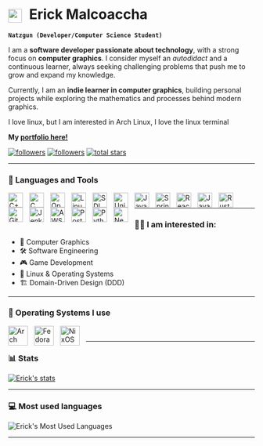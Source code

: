 # <img src="https://emojis.slackmojis.com/emojis/images/1579216111/7550/pikachu_wave.gif?1579216111" width="28" style="vertical-align: middle; margin-right: 8px;" /> Erick Malcoaccha


**`Natzgun (Developer/Computer Science Student)`**


I am a **software developer passionate about technology**, with a strong focus on **computer graphics**.  I consider myself an *autodidact* and a continuous learner, always seeking challenging problems that push me to grow and expand my knowledge.  

Currently, I am an **indie learner in computer graphics**, building personal projects while exploring the mathematics and processes behind modern graphics. 

I love linux, but I am interested in Arch Linux, I love the linux terminal

**My [portfolio here!](https://erickmalcoaccha.vercel.app/)**


   <p align="left">
      <a href="https://github.com/Natzgun?tab=repositories">
         <img alt="followers" title="Follow me on Github" src="https://custom-icon-badges.demolab.com/badge/-My%20Repos-F25278?style=for-the-badge&logoColor=white&logo=repo"/></a>
      <a href="https://github.com/natzgun?tab=followers">
         <img alt="followers" title="Follow me on Github" src="https://custom-icon-badges.demolab.com/github/followers/natzgun?color=236ad3&labelColor=1155ba&style=for-the-badge&logo=person-add&label=Follow&logoColor=white"/></a>
      <a href="https://github.com/natzun?tab=repositories&sort=stargazers">
         <img alt="total stars" title="Total stars on GitHub" src="https://custom-icon-badges.demolab.com/github/stars/natzgun?color=55960c&style=for-the-badge&labelColor=488207&logo=star"/></a>
   </p>

---

### 🧰 Languages and Tools

<img align="left" alt="C++" width="30px" style="padding-right:10px;" src="https://cdn.jsdelivr.net/gh/devicons/devicon/icons/cplusplus/cplusplus-original.svg"/>
<img align="left" alt="C" width="30px" style="padding-right:10px;" src="https://devicon-website.vercel.app/api/c/original.svg"/>
<img align="left" alt="OpenGL" width="30px" style="padding-right:10px;" src="https://cdn.jsdelivr.net/gh/devicons/devicon/icons/opengl/opengl-original.svg"/>
<img align="left" alt="Linux" width="30px" style="padding-right:10px;" src="https://cdn.jsdelivr.net/gh/devicons/devicon/icons/linux/linux-original.svg"/>
<img align="left" alt="SDL" width="30px" style="padding-right:10px;" src="https://cdn.jsdelivr.net/gh/devicons/devicon/icons/sdl/sdl-original.svg"/>
<img align="left" alt="Unity" width="30px" style="padding-right:10px;" src="https://cdn.jsdelivr.net/gh/devicons/devicon/icons/unity/unity-original.svg"/>
<img align="left" alt="Java" width="30px" style="padding-right:10px;" src="https://cdn.jsdelivr.net/gh/devicons/devicon/icons/java/java-original.svg"/>
<img align="left" alt="Spring Boot" width="30px" style="padding-right:10px;" src="https://cdn.jsdelivr.net/gh/devicons/devicon/icons/spring/spring-original.svg"/>
<img align="left" alt="React" width="30px" style="padding-right:10px;" src="https://cdn.jsdelivr.net/gh/devicons/devicon/icons/react/react-original.svg"/>
<img align="left" alt="JavaScript" width="30px" style="padding-right:10px;" src="https://cdn.jsdelivr.net/gh/devicons/devicon/icons/javascript/javascript-plain.svg"/>
<img align="left" alt="Rust" width="30px" style="padding-right:10px;" src="https://devicon-website.vercel.app/api/rust/plain.svg"/>
<img align="left" alt="Git" width="30px" style="padding-right:10px;" src="https://cdn.jsdelivr.net/gh/devicons/devicon/icons/git/git-original.svg"/>
<img align="left" alt="Jenkins" width="30px" style="padding-right:10px;" src="https://cdn.jsdelivr.net/gh/devicons/devicon/icons/jenkins/jenkins-original.svg"/>
<img align="left" alt="AWS" width="30px" style="padding-right:10px;" src="https://cdn.jsdelivr.net/gh/devicons/devicon@latest/icons/amazonwebservices/amazonwebservices-plain-wordmark.svg"/>
<img align="left" alt="Postgres" width="30px" style="padding-right:10px;" src="https://devicon-website.vercel.app/api/postgresql/original.svg" />
<img align="left" alt="Python" width="30px" style="padding-right:10px;" src="https://devicon-website.vercel.app/api/python/original.svg" />
<img align="left" alt="Neovim" width="30px" style="padding-right:10px;" src="https://cdn.jsdelivr.net/gh/devicons/devicon@latest/icons/neovim/neovim-original.svg" />
<br />


<!-- <h3 align="center">Hey there, I'm Erick Malcoaccha</a> <img src="https://emojis.slackmojis.com/emojis/images/1579216111/7550/pikachu_wave.gif?1579216111" width="28" /> </h3>
<p align="center">
<a href="#"><img src="medieval-sir.jpeg" height="100%" width="100%" /></a>
</p>

Hello, My name is Erick, 22 years with 1 years of experience.
I love linux, but I am interested in Arch Linux, I'm a
computer sciencist, I love the linux terminal -->

---
### 👨‍💻 I am interested in:
- 🎨 Computer Graphics  
- 🛠️ Software Engineering  
- 🎮 Game Development  
- 🐧 Linux & Operating Systems  
- 🏗️ Domain-Driven Design (DDD)  

---

### 🐧 Operating Systems I use
<img align="left" alt="Arch Linux" width="40px" style="padding-right:10px;" src="https://cdn.jsdelivr.net/gh/devicons/devicon/icons/archlinux/archlinux-original.svg"/>
<img align="left" alt="Fedora" width="40px" style="padding-right:10px;" src="https://cdn.jsdelivr.net/gh/devicons/devicon/icons/fedora/fedora-original.svg"/>
<img align="left" alt="NixOS" width="40px" style="padding-right:10px;" src="https://cdn.jsdelivr.net/gh/devicons/devicon/icons/nixos/nixos-original.svg"/>
<br/>

---

### 📊 Stats
[![Erick's stats](https://github-readme-stats.vercel.app/api?username=Natzgun&show_icons=true&theme=tokyonight)](https://github.com/Natzgun?tab=repositories)

---

### 💻 Most used languages
![Erick's Most Used Languages](https://github-readme-stats.vercel.app/api/top-langs/?username=natzgun&theme=tokyonight&layout=compact&hide=HTML)

---



